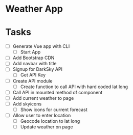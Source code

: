 # Weather App

# Tasks

* [ ] Generate Vue app with CLI
  * [ ] Start App
* [ ] Add Bootstrap CDN
* [ ] Add navbar with title
* [ ] Signup for DarkSky API
  * [ ] Get API Key
* [ ] Create API module
  * [ ] Create function to call API with hard coded lat long
* [ ] Call API in mounted method of component
* [ ] Add current weather to page
* [ ] Add skyicons
  * [ ] Show icons for current forecast
* [ ] Allow user to enter location
  * [ ] Geocode location to lat long
  * [ ] Update weather on page